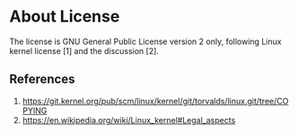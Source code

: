 # About License

The license is GNU General Public License version 2 only, following Linux kernel license [1] and the discussion [2].


## References

1. https://git.kernel.org/pub/scm/linux/kernel/git/torvalds/linux.git/tree/COPYING
2. https://en.wikipedia.org/wiki/Linux_kernel#Legal_aspects
